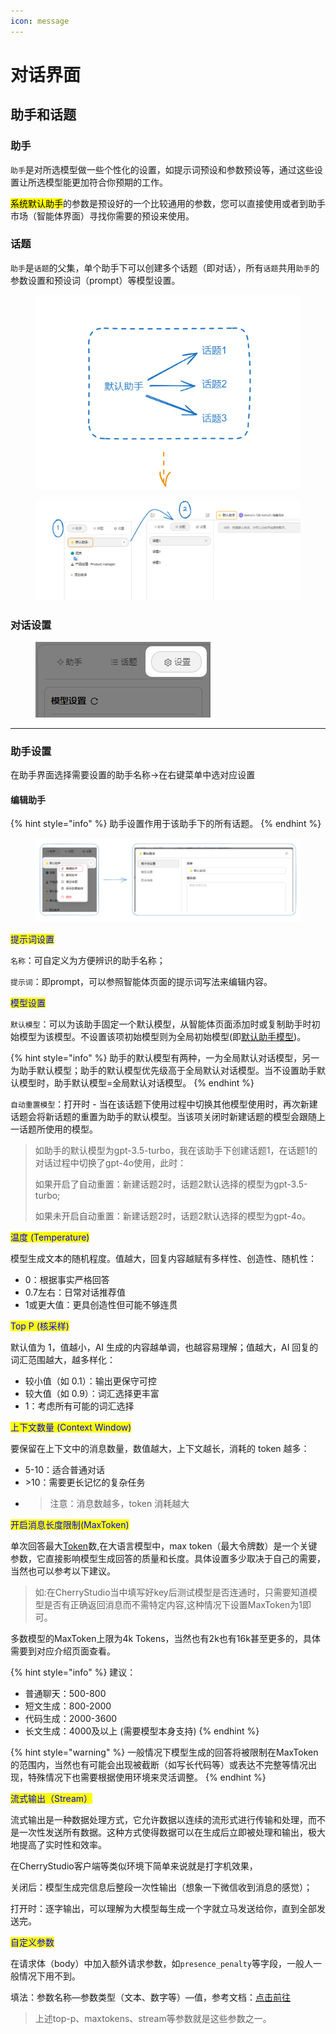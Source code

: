 ```yaml
---
icon: message
---
```


# 对话界面

## 助手和话题

### 助手

`助手`是对所选模型做一些个性化的设置，如提示词预设和参数预设等，通过这些设置让所选模型能更加符合你预期的工作。

<mark style="background-color:yellow;">系统默认助手</mark>的参数是预设好的一个比较通用的参数，您可以直接使用或者到助手市场（智能体界面）寻找你需要的预设来使用。



### 话题

`助手`是`话题`的父集，单个助手下可以创建多个话题（即对话），所有`话题`共用`助手`的参数设置和预设词（prompt）等模型设置。



<figure><img src="../../.gitbook/assets/image (4).png" alt=""><figcaption></figcaption></figure>

<figure><img src="../../.gitbook/assets/image (5).png" alt=""><figcaption></figcaption></figure>

### 对话设置

<figure><img src="../../.gitbook/assets/image (7).png" alt=""><figcaption></figcaption></figure>



***

### 助手设置

在助手界面选择需要设置的助手名称→在右键菜单中选对应设置

#### **编辑助手**

{% hint style="info" %}
助手设置作用于该助手下的所有话题。
{% endhint %}

<figure><img src="../../.gitbook/assets/image (6).png" alt=""><figcaption></figcaption></figure>

<mark style="color:blue;">提示词设置</mark>

`名称`：可自定义为方便辨识的助手名称；

`提示词`：即prompt，可以参照智能体页面的提示词写法来编辑内容。



<mark style="color:blue;">模型设置</mark>

`默认模型`：可以为该助手固定一个默认模型，从智能体页面添加时或复制助手时初始模型为该模型。不设置该项初始模型则为全局初始模型(即[默认助手模型](settings/default-models.md))。

{% hint style="info" %}
助手的默认模型有两种，一为全局默认对话模型，另一为助手默认模型；助手的默认模型优先级高于全局默认对话模型。当不设置助手默认模型时，助手默认模型=全局默认对话模型。
{% endhint %}

`自动重置模型`：打开时 - 当在该话题下使用过程中切换其他模型使用时，再次新建话题会将新话题的重置为助手的默认模型。当该项关闭时新建话题的模型会跟随上一话题所使用的模型。

> 如助手的默认模型为gpt-3.5-turbo，我在该助手下创建话题1，在话题1的对话过程中切换了gpt-4o使用，此时：
>
> 如果开启了自动重置：新建话题2时，话题2默认选择的模型为gpt-3.5-turbo;
>
> 如果未开启自动重置：新建话题2时，话题2默认选择的模型为gpt-4o。

<mark style="color:blue;">温度 (Temperature)</mark>&#x20;

模型生成文本的随机程度。值越大，回复内容越赋有多样性、创造性、随机性：

* 0：根据事实严格回答
* 0.7左右：日常对话推荐值
* 1或更大值：更具创造性但可能不够连贯

<mark style="color:blue;">Top P (核采样)</mark>&#x20;

默认值为 1，值越小，AI 生成的内容越单调，也越容易理解；值越大，AI 回复的词汇范围越大，越多样化：

* 较小值（如 0.1）：输出更保守可控
* 较大值（如 0.9）：词汇选择更丰富
* 1：考虑所有可能的词汇选择

<mark style="color:blue;">上下文数量 (Context Window)</mark>&#x20;

要保留在上下文中的消息数量，数值越大，上下文越长，消耗的 token 越多：

* 5-10：适合普通对话
* \>10：需要更长记忆的复杂任务
* > 注意：消息数越多，token 消耗越大

<mark style="color:blue;">开启消息长度限制(MaxToken)</mark>

单次回答最大[Token](https://docs.cherry-ai.com/cherrystudio/question-contact/knowledge#shen-me-shi-tokens)数,在大语言模型中，max token（最大令牌数）是一个关键参数，它直接影响模型生成回答的质量和长度。具体设置多少取决于自己的需要，当然也可以参考以下建议。

> &#x20;如:在CherryStudio当中填写好key后测试模型是否连通时，只需要知道模型是否有正确返回消息而不需特定内容,这种情况下设置MaxToken为1即可。

多数模型的MaxToken上限为4k Tokens，当然也有2k也有16k甚至更多的，具体需要到对应介绍页面查看。



{% hint style="info" %}
建议：

* 普通聊天：500-800
* 短文生成：800-2000
* 代码生成：2000-3600
* 长文生成：4000及以上 (需要模型本身支持)
{% endhint %}



{% hint style="warning" %}
一般情况下模型生成的回答将被限制在MaxToken的范围内，当然也有可能会出现被截断（如写长代码等）或表达不完整等情况出现，特殊情况下也需要根据使用环境来灵活调整。
{% endhint %}



<mark style="color:blue;">流式输出（Stream）</mark>

流式输出是一种数据处理方式，它允许数据以连续的流形式进行传输和处理，而不是一次性发送所有数据。这种方式使得数据可以在生成后立即被处理和输出，极大地提高了实时性和效率。

在CherryStudio客户端等类似环境下简单来说就是打字机效果，

关闭后：模型生成完信息后整段一次性输出（想象一下微信收到消息的感觉）；

打开时：逐字输出，可以理解为大模型每生成一个字就立马发送给你，直到全部发送完。



<mark style="color:blue;">自定义参数</mark>

在请求体（body）中加入额外请求参数，如`presence_penalty`等字段，一般人一般情况下用不到。

填法：参数名称—参数类型（文本、数字等）—值，参考文档：[点击前往](https://openai.apifox.cn/doc-3222739)

> 上述top-p、maxtokens、stream等参数就是这些参数之一。
